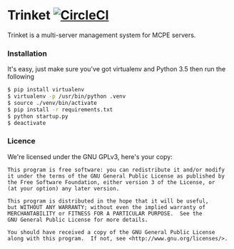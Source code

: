 # Trinket  [![CircleCI](https://circleci.com/gh/TransendStudios/Trinket/tree/master.svg?style=svg)](https://circleci.com/gh/TransendStudios/Trinket/tree/master)
Trinket is a multi-server management system for MCPE servers.

### Installation
It's easy, just make sure you've got virtualenv and Python 3.5 then run the following
```sh
$ pip install virtualenv
$ virtualenv -p /usr/bin/python .venv
$ source ./venv/bin/activate
$ pip install -r requirements.txt
$ python startup.py
$ deactivate
```

### Licence
We're licensed under the GNU GPLv3, here's your copy:

	This program is free software: you can redistribute it and/or modify
	it under the terms of the GNU General Public License as published by
	the Free Software Foundation, either version 3 of the License, or
	(at your option) any later version.

	This program is distributed in the hope that it will be useful,
	but WITHOUT ANY WARRANTY; without even the implied warranty of
	MERCHANTABILITY or FITNESS FOR A PARTICULAR PURPOSE.  See the
	GNU General Public License for more details.

	You should have received a copy of the GNU General Public License
	along with this program.  If not, see <http://www.gnu.org/licenses/>.
